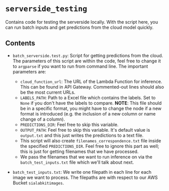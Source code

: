 # `serverside_testing`

Contains code for testing the serverside locally. With the script here, you can run batch inputs and get predictions from the cloud model quickly.

## Contents

* `batch_serverside.test.py`: Script for getting predictions from the cloud. The parameters of this script are within the code, feel free to change it to `argparse` if you want to run from command line. The important parameters are:
	* `cloud_function_url`: The URL of the Lambda Function for inference. This can be found in API Gateway. Commented-out lines should also be the most current URLs.
	* `LABELS_PATH`: Path to a Excel file which contains the labels. Set to `None` if you don't have the labels to compare. **NOTE**: This file should be in a specific format, you might have to change the node if a new format is introduced (e.g. the inclusion of a new column or name change of a column).
	* `PREDICTIONS_DIR`: Feel free to skip this variable.
	* `OUTPUT_PATH`: Feel free to skip this variable. It's default value is `output.txt` and this just writes the predictions to a text file.
	* This script will also create `filenames_correspondence.txt` file inside the specified `PREDICTIONS_DIR`. Feel free to ignore this part as well; this is just for getting filenames that we have processed.
	* We pass the filenames that we want to run inference on via the `batch_test_inputs.txt` file which we'll talk about next.

* `batch_test_inputs.txt`: We write one filepath in each line for each image we want to process. The filepaths are with respect to our AWS Bucket `sialabkitimages`.
